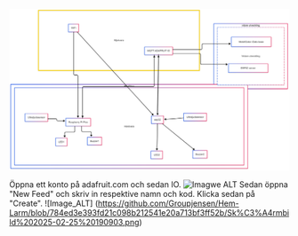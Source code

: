 
![Image ALT](https://github.com/Groupjensen/Hem-Larm/blob/023e1226825388dd36a700aeb74be195b5ad63f9/Projek%20Diagram%20uppdate.png)

Öppna ett konto på adafruit.com och sedan IO.
![Imagwe ALT](https://github.com/Groupjensen/Hem-Larm/blob/a6125ae03fa8eba9e8b9d151a3eea98a55fd873e/Sk%C3%A4rmbild%202025-02-25%20190535.png)
Sedan öppna "New Feed" och skriv in respektive namn och kod. Klicka sedan på "Create".
![Image_ALT] (https://github.com/Groupjensen/Hem-Larm/blob/784ed3e393fd21c098b212541e20a713bf3ff52b/Sk%C3%A4rmbild%202025-02-25%20190903.png)
